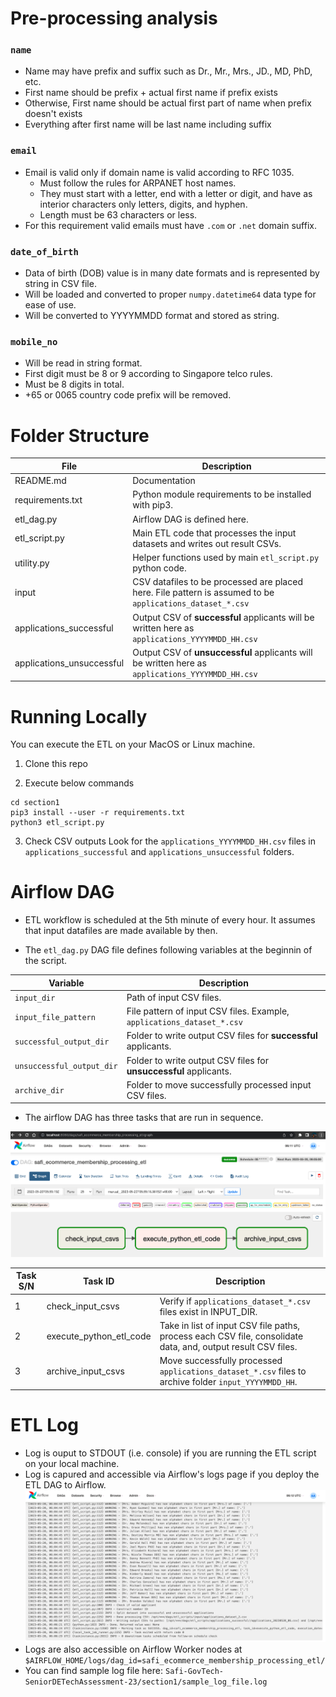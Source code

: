 # Pre-processing analysis

### `name`
- Name may have prefix and suffix such as Dr., Mr., Mrs., JD., MD, PhD, etc.
- First name should be prefix + actual first name if prefix exists
- Otherwise, First name should be actual first part of name when prefix doesn't exists
- Everything after first name will be last name including suffix

### `email`
- Email is valid only if domain name is valid according to RFC 1035.
  - Must follow the rules for ARPANET host names.
  - They must start with a letter, end with a letter or digit, and have as interior characters only letters, digits, and hyphen.
  - Length must be 63 characters or less.
- For this requirement valid emails must have `.com` or `.net` domain suffix.

### `date_of_birth`
- Data of birth (DOB) value is in many date formats and is represented by string in CSV file.
- Will be loaded and converted to proper `numpy.datetime64` data type for ease of use.
- Will be converted to YYYYMMDD format and stored as string.

### `mobile_no`
- Will be read in string format.
- First digit must be 8 or 9 according to Singapore telco rules.
- Must be 8 digits in total.
- +65 or 0065 country code prefix will be removed.

# Folder Structure

| File | Description |
|--|--|
| README.md | Documentation |
| requirements.txt | Python module requirements to be installed with pip3. |
| etl_dag.py | Airflow DAG is defined here. |
| etl_script.py | Main ETL code that processes the input datasets and writes out result CSVs. |
| utility.py | Helper functions used by main `etl_script.py` python code. |
| input | CSV datafiles to be processed are placed here. File pattern is assumed to be `applications_dataset_*.csv` |
| applications_successful | Output CSV of **successful** applicants will be written here as `applications_YYYYMMDD_HH.csv` |
| applications_unsuccessful | Output CSV of **unsuccessful** applicants will be written here as `applications_YYYYMMDD_HH.csv` |


# Running Locally
You can execute the ETL on your MacOS or Linux machine.

1. Clone this repo

2. Execute below commands
```
cd section1
pip3 install --user -r requirements.txt
python3 etl_script.py
```

3. Check CSV outputs
Look for the `applications_YYYYMMDD_HH.csv` files in `applications_successful` and `applications_unsuccessful` folders.

# Airflow DAG
- ETL workflow is scheduled at the 5th minute of every hour. It assumes that input datafiles are made available by then. 

- The `etl_dag.py` DAG file defines following variables at the beginnin of the script.

| Variable | Description |
|--|--|
| `input_dir` | Path of input CSV files. |
| `input_file_pattern` | File pattern of input CSV files. Example, `applications_dataset_*.csv` |
| `successful_output_dir` | Folder to write output CSV files for **successful** applicants. |
| `unsuccessful_output_dir` | Folder to write output CSV files for **unsuccessful** applicants. |
| `archive_dir` | Folder to move successfully processed input CSV files. |

- The airflow DAG has three tasks that are run in sequence.

![Screenshot of Airflow DAG - ss-airflow-dag.png](https://raw.githubusercontent.com/msafiullah/Safi-GovTech-SeniorDETechAssessment-23/main/section1/ss-airflow-dag.png?token=GHSAT0AAAAAACC3L4CAHYFMMTDNJSCI2YUWZDIOSYA)

| Task S/N | Task ID | Description
|--|--|--|
| 1 | check_input_csvs | Verify if `applications_dataset_*.csv` files exist in INPUT_DIR. |
| 2 | execute_python_etl_code | Take in list of input CSV file paths, process each CSV file, consolidate data, and, output result CSV files. |
| 3 | archive_input_csvs | Move successfully processed `applications_dataset_*.csv` files to archive folder `input_YYYYMMDD_HH`. |

# ETL Log
- Log is ouput to STDOUT (i.e. console) if you are running the ETL script on your local machine.
- Log is capured and accessible via Airflow's logs page if you deploy the ETL DAG to Airflow.
![Screenshot of ETL logs in Airflow - ss-airflow-etl-log.png](https://raw.githubusercontent.com/msafiullah/Safi-GovTech-SeniorDETechAssessment-23/main/section1/ss-airflow-etl-log.png?token=GHSAT0AAAAAACC3L4CAOQWQVLMHHZAMEEMUZDIOM7A)
- Logs are also accessible on Airflow Worker nodes at `$AIRFLOW_HOME/logs/dag_id=safi_ecommerce_membership_processing_etl/`
- You can find sample log file here: `Safi-GovTech-SeniorDETechAssessment-23/section1/sample_log_file.log`
